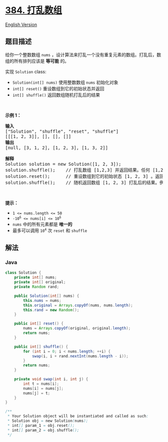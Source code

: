 # [384. 打乱数组](https://leetcode.cn/problems/shuffle-an-array)

[English Version](/solution/0300-0399/0384.Shuffle%20an%20Array/README_EN.md)

## 题目描述

<p>给你一个整数数组 <code>nums</code> ，设计算法来打乱一个没有重复元素的数组。打乱后，数组的所有排列应该是&nbsp;<strong>等可能</strong>&nbsp;的。</p>

<p>实现 <code>Solution</code> class:</p>

<ul>
	<li><code>Solution(int[] nums)</code> 使用整数数组 <code>nums</code> 初始化对象</li>
	<li><code>int[] reset()</code> 重设数组到它的初始状态并返回</li>
	<li><code>int[] shuffle()</code> 返回数组随机打乱后的结果</li>
</ul>

<p>&nbsp;</p>

<p><strong>示例 1：</strong></p>

<pre>
<strong>输入</strong>
["Solution", "shuffle", "reset", "shuffle"]
[[[1, 2, 3]], [], [], []]
<strong>输出</strong>
[null, [3, 1, 2], [1, 2, 3], [1, 3, 2]]

<strong>解释</strong>
Solution solution = new Solution([1, 2, 3]);
solution.shuffle();    // 打乱数组 [1,2,3] 并返回结果。任何 [1,2,3]的排列返回的概率应该相同。例如，返回 [3, 1, 2]
solution.reset();      // 重设数组到它的初始状态 [1, 2, 3] 。返回 [1, 2, 3]
solution.shuffle();    // 随机返回数组 [1, 2, 3] 打乱后的结果。例如，返回 [1, 3, 2]
</pre>

<p>&nbsp;</p>

<p><strong>提示：</strong></p>

<ul>
	<li><code>1 &lt;= nums.length &lt;= 50</code></li>
	<li><code>-10<sup>6</sup> &lt;= nums[i] &lt;= 10<sup>6</sup></code></li>
	<li><code>nums</code> 中的所有元素都是 <strong>唯一的</strong></li>
	<li>最多可以调用 <code>10<sup>4</sup></code> 次 <code>reset</code> 和 <code>shuffle</code></li>
</ul>

## 解法

### **Java**

```java
class Solution {
    private int[] nums;
    private int[] original;
    private Random rand;

    public Solution(int[] nums) {
        this.nums = nums;
        this.original = Arrays.copyOf(nums, nums.length);
        this.rand = new Random();
    }

    public int[] reset() {
        nums = Arrays.copyOf(original, original.length);
        return nums;
    }

    public int[] shuffle() {
        for (int i = 0; i < nums.length; ++i) {
            swap(i, i + rand.nextInt(nums.length - i));
        }
        return nums;
    }

    private void swap(int i, int j) {
        int t = nums[i];
        nums[i] = nums[j];
        nums[j] = t;
    }
}

/**
 * Your Solution object will be instantiated and called as such:
 * Solution obj = new Solution(nums);
 * int[] param_1 = obj.reset();
 * int[] param_2 = obj.shuffle();
 */
```
